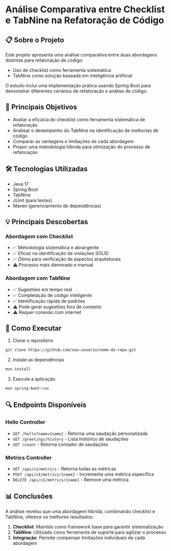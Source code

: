 # Análise Comparativa entre Checklist e TabNine na Refatoração de Código

## 📋 Sobre o Projeto

Este projeto apresenta uma análise comparativa entre duas abordagens distintas para refatoração de código:
- Uso de checklist como ferramenta sistemática
- TabNine como solução baseada em inteligência artificial

O estudo inclui uma implementação prática usando Spring Boot para demonstrar diferentes cenários de refatoração e análise de código.

## 🎯 Principais Objetivos

- Avaliar a eficácia do checklist como ferramenta sistemática de refatoração
- Analisar o desempenho do TabNine na identificação de melhorias de código
- Comparar as vantagens e limitações de cada abordagem
- Propor uma metodologia híbrida para otimização do processo de refatoração

## 🛠️ Tecnologias Utilizadas

- Java 17
- Spring Boot
- TabNine
- JUnit (para testes)
- Maven (gerenciamento de dependências)

## 💡 Principais Descobertas

### Abordagem com Checklist
- ✅ Metodologia sistemática e abrangente
- ✅ Eficaz na identificação de violações SOLID
- ✅ Ótima para verificação de aspectos arquiteturais
- ⚠️ Processo mais demorado e manual

### Abordagem com TabNine
- ✅ Sugestões em tempo real
- ✅ Completação de código inteligente
- ✅ Identificação rápida de padrões
- ⚠️ Pode gerar sugestões fora de contexto
- ⚠️ Requer conexão com internet

## 🚀 Como Executar

1. Clone o repositório
```bash
git clone https://github.com/seu-usuario/nome-do-repo.git
```

2. Instale as dependências
```bash
mvn install
```

3. Execute a aplicação
```bash
mvn spring-boot:run
```

## 🔍 Endpoints Disponíveis

### Hello Controller
- `GET /hello?name={name}` - Retorna uma saudação personalizada
- `GET /greetings/history` - Lista histórico de saudações
- `GET /count` - Retorna contador de saudações

### Metrics Controller
- `GET /api/v1/metrics` - Retorna todas as métricas
- `POST /api/v1/metrics/{name}` - Incrementa uma métrica específica
- `DELETE /api/v1/metrics/{name}` - Remove uma métrica

## 📊 Conclusões

A análise revelou que uma abordagem híbrida, combinando checklist e TabNine, oferece os melhores resultados:

1. **Checklist**: Mantido como framework base para garantir sistematização
2. **TabNine**: Utilizado como ferramenta de suporte para agilizar o processo
3. **Integração**: Permite compensar limitações individuais de cada abordagem

